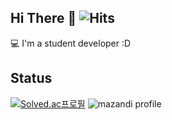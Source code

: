## Hi There 👋 ![Hits](https://hits.seeyoufarm.com/api/count/incr/badge.svg?url=https%3A%2F%2Fgithub.com%2Fhandbros&count_bg=%2379C83D&title_bg=%23555555&icon=&icon_color=%23E7E7E7&title=HITS&edge_flat=true)

💻 I'm a student developer :D</br>

## Status
[![Solved.ac프로필](http://mazassumnida.wtf/api/v2/generate_badge?boj=handbros)](https://solved.ac/profile/handbros)
![mazandi profile](http://mazandi.herokuapp.com/api?handle=handbros&theme=warm)
